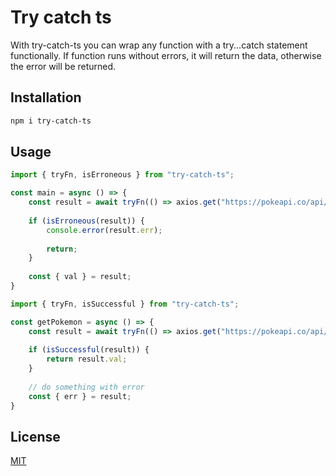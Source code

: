# Try catch ts

With try-catch-ts you can wrap any function with a try...catch statement functionally.
If function runs without errors, it will return the data, otherwise the error will be returned.

## Installation

```bash
npm i try-catch-ts
```

## Usage

```js
import { tryFn, isErroneous } from "try-catch-ts";

const main = async () => {
    const result = await tryFn(() => axios.get("https://pokeapi.co/api/v2/pokemon/ditto"));
    
    if (isErroneous(result)) {
        console.error(result.err);
        
        return;
    }
    
    const { val } = result;
}
```

```js
import { tryFn, isSuccessful } from "try-catch-ts";

const getPokemon = async () => {
    const result = await tryFn(() => axios.get("https://pokeapi.co/api/v2/pokemon/ditto"));
    
    if (isSuccessful(result)) {
        return result.val;
    }
    
    // do something with error
    const { err } = result;
}
```

## License

[MIT](https://choosealicense.com/licenses/mit/)